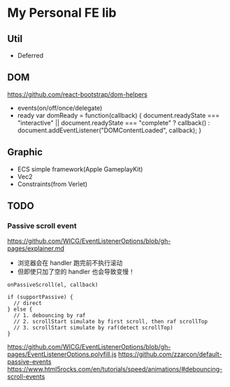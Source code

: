 # My Personal FE lib


## Util
- Deferred

## DOM
https://github.com/react-bootstrap/dom-helpers
- events(on/off/once/delegate)
- ready
  var domReady = function(callback) {
      document.readyState === "interactive" || document.readyState === "complete" ? callback() : document.addEventListener("DOMContentLoaded", callback);
  }


## Graphic
- ECS simple framework(Apple GameplayKit)
- Vec2
- Constraints(from Verlet)


## TODO

### Passive scroll event
https://github.com/WICG/EventListenerOptions/blob/gh-pages/explainer.md
- 浏览器会在 handler 跑完前不执行滚动
- 但即使只加了空的 handler 也会导致变慢！

```
onPassiveScroll(el, callback)

if (supportPassive) {
  // direct
} else {
  // 1. debouncing by raf
  // 2. scrollStart simulate by first scroll, then raf scrollTop
  // 3. scrollStart simulate by raf(detect scrollTop)
}
```
https://github.com/WICG/EventListenerOptions/blob/gh-pages/EventListenerOptions.polyfill.js
https://github.com/zzarcon/default-passive-events
https://www.html5rocks.com/en/tutorials/speed/animations/#debouncing-scroll-events
